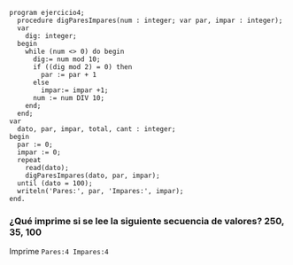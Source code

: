 ```
program ejercicio4;
  procedure digParesImpares(num : integer; var par, impar : integer);
  var
    dig: integer;
  begin
    while (num <> 0) do begin
      dig:= num mod 10;
      if ((dig mod 2) = 0) then
        par := par + 1
      else
        impar:= impar +1;
      num := num DIV 10;
    end;
  end;
var
  dato, par, impar, total, cant : integer;
begin
  par := 0;
  impar := 0;
  repeat
    read(dato);
    digParesImpares(dato, par, impar);
  until (dato = 100);
  writeln('Pares:', par, 'Impares:', impar);
end.
```
### ¿Qué imprime si se lee la siguiente secuencia de valores? 250, 35, 100
Imprime `Pares:4 Impares:4`
